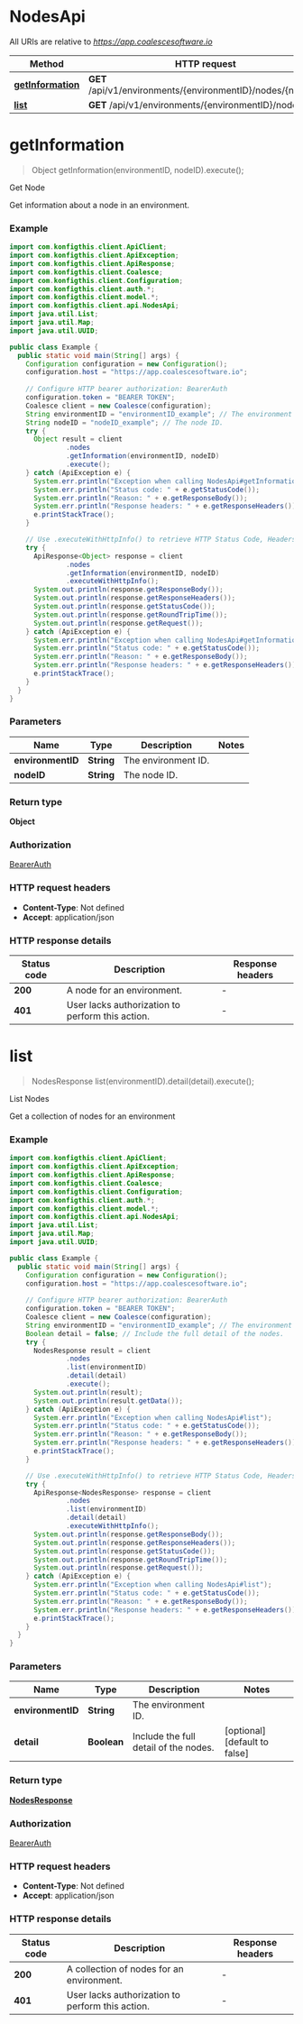 # NodesApi

All URIs are relative to *https://app.coalescesoftware.io*

| Method | HTTP request | Description |
|------------- | ------------- | -------------|
| [**getInformation**](NodesApi.md#getInformation) | **GET** /api/v1/environments/{environmentID}/nodes/{nodeID} | Get Node |
| [**list**](NodesApi.md#list) | **GET** /api/v1/environments/{environmentID}/nodes | List Nodes |


<a name="getInformation"></a>
# **getInformation**
> Object getInformation(environmentID, nodeID).execute();

Get Node

Get information about a node in an environment.

### Example
```java
import com.konfigthis.client.ApiClient;
import com.konfigthis.client.ApiException;
import com.konfigthis.client.ApiResponse;
import com.konfigthis.client.Coalesce;
import com.konfigthis.client.Configuration;
import com.konfigthis.client.auth.*;
import com.konfigthis.client.model.*;
import com.konfigthis.client.api.NodesApi;
import java.util.List;
import java.util.Map;
import java.util.UUID;

public class Example {
  public static void main(String[] args) {
    Configuration configuration = new Configuration();
    configuration.host = "https://app.coalescesoftware.io";
    
    // Configure HTTP bearer authorization: BearerAuth
    configuration.token = "BEARER TOKEN";
    Coalesce client = new Coalesce(configuration);
    String environmentID = "environmentID_example"; // The environment ID.
    String nodeID = "nodeID_example"; // The node ID.
    try {
      Object result = client
              .nodes
              .getInformation(environmentID, nodeID)
              .execute();
    } catch (ApiException e) {
      System.err.println("Exception when calling NodesApi#getInformation");
      System.err.println("Status code: " + e.getStatusCode());
      System.err.println("Reason: " + e.getResponseBody());
      System.err.println("Response headers: " + e.getResponseHeaders());
      e.printStackTrace();
    }

    // Use .executeWithHttpInfo() to retrieve HTTP Status Code, Headers and Request
    try {
      ApiResponse<Object> response = client
              .nodes
              .getInformation(environmentID, nodeID)
              .executeWithHttpInfo();
      System.out.println(response.getResponseBody());
      System.out.println(response.getResponseHeaders());
      System.out.println(response.getStatusCode());
      System.out.println(response.getRoundTripTime());
      System.out.println(response.getRequest());
    } catch (ApiException e) {
      System.err.println("Exception when calling NodesApi#getInformation");
      System.err.println("Status code: " + e.getStatusCode());
      System.err.println("Reason: " + e.getResponseBody());
      System.err.println("Response headers: " + e.getResponseHeaders());
      e.printStackTrace();
    }
  }
}

```

### Parameters

| Name | Type | Description  | Notes |
|------------- | ------------- | ------------- | -------------|
| **environmentID** | **String**| The environment ID. | |
| **nodeID** | **String**| The node ID. | |

### Return type

**Object**

### Authorization

[BearerAuth](../README.md#BearerAuth)

### HTTP request headers

 - **Content-Type**: Not defined
 - **Accept**: application/json

### HTTP response details
| Status code | Description | Response headers |
|-------------|-------------|------------------|
| **200** | A node for an environment. |  -  |
| **401** | User lacks authorization to perform this action. |  -  |

<a name="list"></a>
# **list**
> NodesResponse list(environmentID).detail(detail).execute();

List Nodes

Get a collection of nodes for an environment

### Example
```java
import com.konfigthis.client.ApiClient;
import com.konfigthis.client.ApiException;
import com.konfigthis.client.ApiResponse;
import com.konfigthis.client.Coalesce;
import com.konfigthis.client.Configuration;
import com.konfigthis.client.auth.*;
import com.konfigthis.client.model.*;
import com.konfigthis.client.api.NodesApi;
import java.util.List;
import java.util.Map;
import java.util.UUID;

public class Example {
  public static void main(String[] args) {
    Configuration configuration = new Configuration();
    configuration.host = "https://app.coalescesoftware.io";
    
    // Configure HTTP bearer authorization: BearerAuth
    configuration.token = "BEARER TOKEN";
    Coalesce client = new Coalesce(configuration);
    String environmentID = "environmentID_example"; // The environment ID.
    Boolean detail = false; // Include the full detail of the nodes.
    try {
      NodesResponse result = client
              .nodes
              .list(environmentID)
              .detail(detail)
              .execute();
      System.out.println(result);
      System.out.println(result.getData());
    } catch (ApiException e) {
      System.err.println("Exception when calling NodesApi#list");
      System.err.println("Status code: " + e.getStatusCode());
      System.err.println("Reason: " + e.getResponseBody());
      System.err.println("Response headers: " + e.getResponseHeaders());
      e.printStackTrace();
    }

    // Use .executeWithHttpInfo() to retrieve HTTP Status Code, Headers and Request
    try {
      ApiResponse<NodesResponse> response = client
              .nodes
              .list(environmentID)
              .detail(detail)
              .executeWithHttpInfo();
      System.out.println(response.getResponseBody());
      System.out.println(response.getResponseHeaders());
      System.out.println(response.getStatusCode());
      System.out.println(response.getRoundTripTime());
      System.out.println(response.getRequest());
    } catch (ApiException e) {
      System.err.println("Exception when calling NodesApi#list");
      System.err.println("Status code: " + e.getStatusCode());
      System.err.println("Reason: " + e.getResponseBody());
      System.err.println("Response headers: " + e.getResponseHeaders());
      e.printStackTrace();
    }
  }
}

```

### Parameters

| Name | Type | Description  | Notes |
|------------- | ------------- | ------------- | -------------|
| **environmentID** | **String**| The environment ID. | |
| **detail** | **Boolean**| Include the full detail of the nodes. | [optional] [default to false] |

### Return type

[**NodesResponse**](NodesResponse.md)

### Authorization

[BearerAuth](../README.md#BearerAuth)

### HTTP request headers

 - **Content-Type**: Not defined
 - **Accept**: application/json

### HTTP response details
| Status code | Description | Response headers |
|-------------|-------------|------------------|
| **200** | A collection of nodes for an environment. |  -  |
| **401** | User lacks authorization to perform this action. |  -  |

